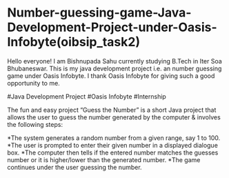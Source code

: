 # Number-guessing-game-Java-Development-Project-under-Oasis-Infobyte(oibsip_task2)

Hello everyone!
I am Bishnupada Sahu currently studying B.Tech in Iter Soa Bhubaneswar. 
This is my java development project i.e. an number guessing game under Oasis Infobyte.
I thank Oasis Infobyte for giving such a good opportunity to me.

#Java Development Project
#Oasis Infobyte
#Internship

The fun and easy project “Guess the Number” is a short Java project that allows the user to guess the number generated by the computer & involves the following steps:

*The system generates a random number from a given range, say 1 to 100.
*The user is prompted to enter their given number in a displayed dialogue box.
*The computer then tells if the entered number matches the guesses number or it is higher/lower than the generated number.
*The game continues under the user guessing the number.
